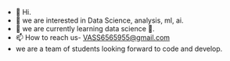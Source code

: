 - 👋 Hi.
- 👀 we are interested in Data Science, analysis, ml, ai.
- 🌱 we are currently learning data science 🔭.
- 📫 How to reach us- VASS6565955@gmail.com
- we are a team of students looking forward to code and develop.
<!---
VASS6565955/VASS6565955 is a ✨ special ✨ repository because its `README.md` (this file) appears on your GitHub profile.
You can click the Preview link to take a look at your changes.
--->
